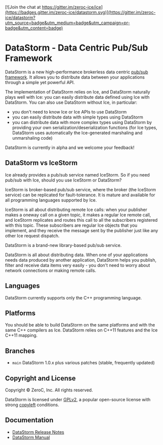 [![Join the chat at https://gitter.im/zeroc-ice/ice](https://badges.gitter.im/zeroc-ice/datastorm.svg)](https://gitter.im/zeroc-ice/datastorm?utm_source=badge&utm_medium=badge&utm_campaign=pr-badge&utm_content=badge)

# DataStorm - Data Centric Pub/Sub Framework

DataStorm is a new high-performance brokerless data centric [pub/sub
framework](https://en.wikipedia.org/wiki/Publish%E2%80%93subscribe_pattern). It
allows you to distribute data between your applications through a simple yet
powerful API.

The implementation of DataStorm relies on Ice, and DataStorm naturally plays
well with Ice: you can easily distribute data defined using Ice with DataStorm.
You can also use DataStorm without Ice, in particular:
 * you don't need to know Ice or Ice APIs to use DataStorm
 * you can easily distribute data with simple types using DataStorm
 * you can distribute data with more complex types using DataStorm by providing
   your own serialization/deserialization functions (for Ice types, DataStorm
   uses automatically the Ice-generated marshaling and unmarshaling code)

DataStorm is currently in alpha and we welcome your feedback!

## DataStorm vs IceStorm

Ice already provides a pub/sub service named IceStorm. So if you need pub/sub
with Ice, should you use IceStorm or DataStorm?

IceStorm is broker-based pub/sub service, where the broker (the IceStorm
service) can be replicated for fault-tolerance. It is mature and available for
all programming languages supported by Ice.

IceStorm is all about distributing remote Ice calls: when your publisher makes a
oneway call on a given topic, it makes a regular Ice remote call, and IceStorm
replicates and routes this call to all the subscribers registered with this
topic. These subscribers are regular Ice objects that you implement, and they
receive the message sent by the publisher just like any other Ice request
dispatch.

DataStorm is a brand-new library-based pub/sub service.

DataStorm is all about distributing data. When one of your applications needs
data produced by another application, DataStorm helps you publish, filter and
receive data items very easily - you don't need to worry about network
connections or making remote calls.

## Languages

DataStorm currently supports only the C++ programming language.

## Platforms

You should be able to build DataStorm on the same platforms and with the same
C++ compilers as Ice. DataStorm relies on C++11 features and the Ice C++11
mapping.

## Branches

- `main`
  DataStorm 1.0.x plus various patches (stable, frequently updated)

## Copyright and License

Copyright &copy; ZeroC, Inc. All rights reserved.

DataStorm is licensed under [GPLv2](http://opensource.org/licenses/GPL-2.0), a
popular open-source license with strong
[copyleft](http://en.wikipedia.org/wiki/Copyleft) conditions.

## Documentation

- [DataStorm Release Notes](https://doc.zeroc.com/datastorm/latest/release-notes)
- [DataStorm Manual](https://doc.zeroc.com/datastorm/latest)

